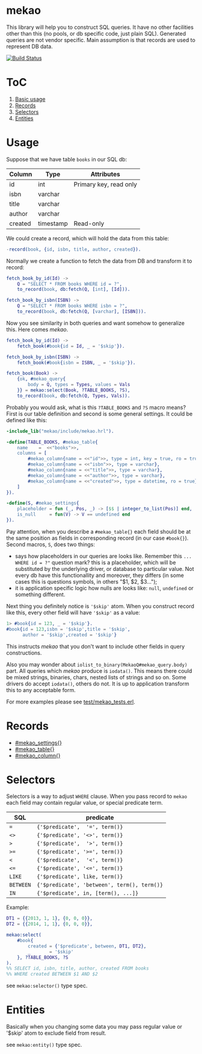# mekao

This library will help you to construct SQL queries. It have no other
facilities other than this (no pools, or db specific code, just plain SQL).
Generated queries are not vendor specific.
Main assumption is that records are used to represent DB data.

[![Build Status](https://secure.travis-ci.org/ddosia/mekao.png?branch=master)](http://travis-ci.org/ddosia/mekao)

# ToC
1.  [Basic usage](#usage)
2.  [Records](#records)
3.  [Selectors](#selectors)
4.  [Entities](#entities)

# Usage

Suppose that we have table `books` in our SQL db:

| Column    | Type      | Attributes                  |
|-----------|-----------|-----------------------------|
| id        | int       | Primary key, read only      |
| isbn      | varchar   |                             |
| title     | varchar   |                             |
| author    | varchar   |                             |
| created   | timestamp | Read-only                   |

We could create a record, which will hold the data from this table:

```erlang
-record(book, {id, isbn, title, author, created}).
```

Normally we create a function to fetch the data from DB and transform it to
record:

```erlang
fetch_book_by_id(Id) ->
    Q = "SELECT * FROM books WHERE id = ?",
    to_record(book, db:fetch(Q, [int], [Id])).

fetch_book_by_isbn(ISBN) ->
    Q = "SELECT * FROM books WHERE isbn = ?",
    to_record(book, db:fetch(Q, [varchar], [ISBN])).
```
Now you see similarity in both queries and want somehow to generalize this.
Here comes *mekao*.

```erlang
fetch_book_by_id(Id) ->
    fetch_book(#book{id = Id, _ = '$skip'}).

fetch_book_by_isbn(ISBN) ->
    fetch_book(#book{isbn = ISBN, _ = '$skip'}).

fetch_book(Book) ->
    {ok, #mekao_query{
        body = Q, types = Types, values = Vals
    }} = mekao:select(Book, ?TABLE_BOOKS, ?S),
    to_record(book, db:fetch(Q, Types, Vals)).
```

Probably you would ask, what is this `?TABLE_BOOKS` and `?S`
macro means?
First is our table definition and second is some general settings. It could be
defined like this:

```erlang
-include_lib("mekao/include/mekao.hrl").

-define(TABLE_BOOKS, #mekao_table{
    name    =  <<"books">>,
    columns = [
        #mekao_column{name = <<"id">>, type = int, key = true, ro = true},
        #mekao_column{name = <<"isbn">>, type = varchar},
        #mekao_column{name = <<"title">>, type = varchar},
        #mekao_column{name = <<"author">>, type = varchar},
        #mekao_column{name = <<"created">>, type = datetime, ro = true}
    ]
}).

-define(S, #mekao_settings{
    placeholder = fun (_, Pos, _) -> [$$ | integer_to_list(Pos)] end,
    is_null     = fun(V) -> V == undefined end
}).
```

Pay attention, when you describe a `#mekao_table{}` each field should be at
the same position as fields in corresponding record (in our case `#book{}`).
Second macros, `S`, does two things:
  * says how placeholders in our queries are looks like. Remember this
    `... WHERE id = ?"` question mark? this is a placeholder, which
    will be substituted by the underlying driver, or database to particular
    value. Not every db have this functionallity and moreover, they differs
    (in some cases this is questions symbols, in others "$1, $2, $3...");
  * it is application specific logic how nulls are looks like: `null`,
    `undefined` or something different.

Next thing you definitely notice is `'$skip'` atom. When you construct record
like this, every other field will have `'$skip'` as a value:
```erlang
1> #book{id = 123, _ = '$skip'}.
#book{id = 123,isbn = '$skip',title = '$skip',
      author = '$skip',created = '$skip'}
```
This instructs *mekao* that you don't want to include other fields in query
constructions.

Also you may wonder about `iolist_to_binary(MekaoQ#mekao_query.body)` part.
All queries which *mekao* produce is `iodata()`. This means there could be mixed
strings, binaries, chars, nested lists of strings and so on. Some drivers
do accept `iodata()`, others do not. It is up to application transform this to
any acceptable form.

For more examples please see [test/mekao_tests.erl](test/mekao_tests.erl).

# Records
* [#mekao_settings{}](doc/records.md#mekao_settings)
* [#mekao_table{}](doc/records.md#mekao_table)
* [#mekao_column{}](doc/records.md#mekao_column)

# Selectors

Selectors is a way to adjust `WHERE` clause. When you pass record to `mekao`
each field may contain regular value, or special predicate term.

| SQL       | predicate                                     |
| --------- | --------------------------------------------- |
| `=`       | `{'$predicate',  '=', term()}`                |
| `<>`      | `{'$predicate', '<>', term()}`                |
| `>`       | `{'$predicate',  '>', term()}`                |
| `>=`      | `{'$predicate', '>=', term()}`                |
| `<`       | `{'$predicate',  '<', term()}`                |
| `<=`      | `{'$predicate', '<=', term()}`                |
| `LIKE`    | `{'$predicate', like, term()}`                |
| `BETWEEN` | `{'$predicate', 'between', term(), term()}`   |
| `IN`      | `{'$predicate', in, [term(), ...]}`           |

Example:
```erlang
DT1 = {{2013, 1, 1}, {0, 0, 0}},
DT2 = {{2014, 1, 1}, {0, 0, 0}},

mekao:select(
    #book{
        created = {'$predicate', between, DT1, DT2},
        _       = '$skip'
    }, ?TABLE_BOOKS, ?S
).
%% SELECT id, isbn, title, author, created FROM books
%% WHERE created BETWEEN $1 AND $2
```

see `mekao:selector()` type spec.

# Entities

Basically when you changing some data you may pass regular value or '$skip' atom
to exclude field from result.

see `mekao:entity()` type spec.
